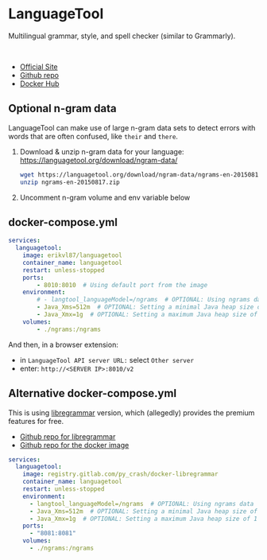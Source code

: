 # LanguageTool
Multilingual grammar, style, and spell checker (similar to Grammarly).

<br>

- [Official Site](https://languagetool.org)
- [Github repo](https://github.com/Erikvl87/docker-languagetool)
- [Docker Hub](https://hub.docker.com/r/erikvl87/languagetool)

## Optional n-gram data
LanguageTool can make use of large n-gram data sets to detect errors with words that are often confused, like `their` and `there`.

1. Download & unzip n-gram data for your language: https://languagetool.org/download/ngram-data/

   ```sh
   wget https://languagetool.org/download/ngram-data/ngrams-en-20150817.zip
   unzip ngrams-en-20150817.zip
   ```

2. Uncomment n-gram volume and env variable below

## docker-compose.yml
```yml
services:
  languagetool:
    image: erikvl87/languagetool
    container_name: languagetool
    restart: unless-stopped
    ports:
        - 8010:8010  # Using default port from the image
    environment:
        # - langtool_languageModel=/ngrams  # OPTIONAL: Using ngrams data
        - Java_Xms=512m  # OPTIONAL: Setting a minimal Java heap size of 512 mib
        - Java_Xmx=1g  # OPTIONAL: Setting a maximum Java heap size of 1 Gib
    volumes:
        - ./ngrams:/ngrams
```

And then, in a browser extension:
- in `LanguageTool API server URL:` select `Other server`
- enter: `http://<SERVER IP>:8010/v2`



## Alternative docker-compose.yml
This is using [libregrammar](https://github.com/TiagoSantos81/libregrammar) version, which (allegedly) provides the premium features for free.

- [Github repo for libregrammar](https://github.com/TiagoSantos81/libregrammar)
- [Github repo for the docker image](https://github.com/py-crash/docker-libregrammar)


```yml
services:
  languagetool:
    image: registry.gitlab.com/py_crash/docker-libregrammar
    container_name: languagetool
    restart: unless-stopped
    environment:
      - langtool_languageModel=/ngrams  # OPTIONAL: Using ngrams data
      - Java_Xms=512m  # OPTIONAL: Setting a minimal Java heap size of 512 mib
      - Java_Xmx=1g  # OPTIONAL: Setting a maximum Java heap size of 1 Gib
    ports:
      - "8081:8081"
    volumes:
      - ./ngrams:/ngrams
```
